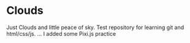# Clouds
Just Clouds and little peace of sky. Test repository for learning git and html/css/js.
...
I added some Pixi.js practice